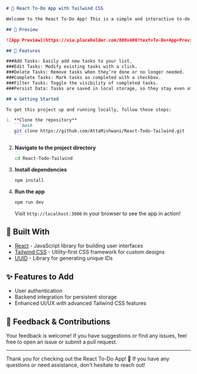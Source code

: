 ````markdown
# 📝 React To-Do App with Tailwind CSS

Welcome to the React To-Do App! This is a simple and interactive to-do list application built with React and styled using Tailwind CSS. Manage your tasks effectively with features like adding, editing, deleting, and toggling the visibility of completed tasks.

## 📸 Preview

![App Preview](https://via.placeholder.com/800x400?text=To-Do+App+Preview)

## 🚀 Features

###Add Tasks: Easily add new tasks to your list.
###Edit Tasks: Modify existing tasks with a click.
###Delete Tasks: Remove tasks when they’re done or no longer needed.
###Complete Tasks: Mark tasks as completed with a checkbox.
###Filter Tasks: Toggle the visibility of completed tasks.
###Persist Data: Tasks are saved in local storage, so they stay even after refreshing the page.

## ⚙️ Getting Started

To get this project up and running locally, follow these steps:

1. **Clone the repository**
   ```bash
   git clone https://github.com/AttaMishwani/React-Todo-Tailwind.git
   ```
````

2. **Navigate to the project directory**

   ```bash
   cd React-Todo-Tailwind
   ```

3. **Install dependencies**

   ```bash
   npm install
   ```

4. **Run the app**

   ```bash
   npm run dev
   ```

   Visit `http://localhost:3000` in your browser to see the app in action!

## 🔧 Built With

- [React](https://reactjs.org/) - JavaScript library for building user interfaces
- [Tailwind CSS](https://tailwindcss.com/) - Utility-first CSS framework for custom designs
- [UUID](https://www.npmjs.com/package/uuid) - Library for generating unique IDs

## ✨ Features to Add

- User authentication
- Backend integration for persistent storage
- Enhanced UI/UX with advanced Tailwind CSS features

## 💬 Feedback & Contributions

Your feedback is welcome! If you have suggestions or find any issues, feel free to open an issue or submit a pull request.

---

Thank you for checking out the React To-Do App! 🎉 If you have any questions or need assistance, don't hesitate to reach out!
